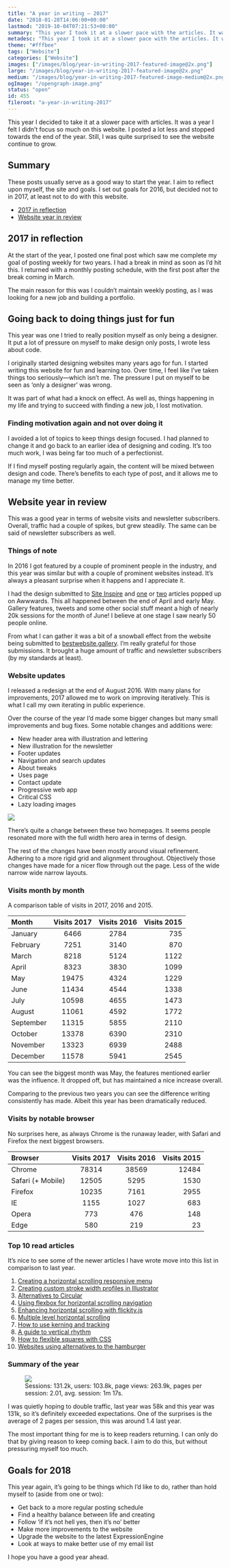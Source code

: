 ```yaml
---
title: "A year in writing — 2017"
date: "2018-01-28T14:06:00+00:00"
lastmod: "2019-10-04T07:21:53+00:00"
summary: "This year I took it at a slower pace with the articles. It was a year I felt I didn’t focus so much on this website, so I was quite surprised to see the website continue to grow."
metadesc: "This year I took it at a slower pace with the articles. It was a challenging year, as I aimed to focus on things outside of writing."
theme: "#fffbee"
tags: ["Website"]
categories: ["Website"]
images: ["/images/blog/year-in-writing-2017-featured-image@2x.png"]
large: "/images/blog/year-in-writing-2017-featured-image@2x.png"
medium: "/images/blog/year-in-writing-2017-featured-image-medium@2x.png"
ogImage: "/opengraph-image.png"
status: "open"
id: 455
fileroot: "a-year-in-writing-2017"
---
```


This year I decided to take it at a slower pace with articles. It was a year I felt I didn’t focus so much on this website. I posted a lot less and stopped towards the end of the year. Still, I was quite surprised to see the website continue to grow.

## Summary

These posts usually serve as a good way to start the year. I aim to reflect upon myself, the site and goals. I set out goals for 2016, but decided not to in 2017, at least not to do with this website.

- [2017 in reflection](#2017-in-reflection)
- [Website year in review](#website-year-in-review)

## 2017 in reflection

At the start of the year, I posted one final post which saw me complete my goal of posting weekly for two years. I had a break in mind as soon as I’d hit this. I returned with a monthly posting schedule, with the first post after the break coming in March.

The main reason for this was I couldn’t maintain weekly posting, as I was looking for a new job and building a portfolio.

## Going back to doing things just for fun

This year was one I tried to really position myself as only being a designer. It put a lot of pressure on myself to make design only posts, I wrote less about code.

I originally started designing websites many years ago for fun. I started writing this website for fun and learning too. Over time, I feel like I’ve taken things too seriously—which isn’t me. The pressure I put on myself to be seen as ‘only a designer’ was wrong.

It was part of what had a knock on effect. As well as, things happening in my life and trying to succeed with finding a new job, I lost motivation.

### Finding motivation again and not over doing it

I avoided a lot of topics to keep things design focused. I had planned to change it and go back to an earlier idea of designing and coding. It’s too much work, I was being far too much of a perfectionist.

If I find myself posting regularly again, the content will be mixed between design and code. There’s benefits to each type of post, and it allows me to manage my time better.

## Website year in review

This was a good year in terms of website visits and newsletter subscribers. Overall, traffic had a couple of spikes, but grew steadily. The same can be said of newsletter subscribers as well.

### Things of note

In 2016 I got featured by a couple of prominent people in the industry, and this year was similar but with a couple of prominent websites instead. It’s always a pleasant surprise when it happens and I appreciate it.

I had the design submitted to [Site Inspire](https://www.siteinspire.com/websites/7248-iamsteve) and [one](https://www.awwwards.com/inspiration/59229dd0e13823488515d459) or [two](https://www.awwwards.com/inspiration/59085f66e1382337ca672908) articles popped up on Awwwards. This all happened between the end of April and early May. Gallery features, tweets and some other social stuff meant a high of nearly 20k sessions for the month of June! I believe at one stage I saw nearly 50 people online.

From what I can gather it was a bit of a snowball effect from the website being submitted to [bestwebsite.gallery](https://bestwebsite.gallery/sites/sotd/2017/04/27/i-am-steve). I’m really grateful for those submissions. It brought a huge amount of traffic and newsletter subscribers (by my standards at least).

### Website updates

I released a redesign at the end of August 2016. With many plans for improvements, 2017 allowed me to work on improving iteratively. This is what I call my own iterating in public experience.

Over the course of the year I’d made some bigger changes but many small improvements and bug fixes. Some notable changes and additions were:

- New header area with illustration and lettering
- New illustration for the newsletter
- Footer updates
- Navigation and search updates
- About tweaks
- Uses page
- Contact update
- Progressive web app
- Critical CSS
- Lazy loading images

<div className="article-image">
  <Image src="/images/blog/homepage-change@2x.png" width={1024} height={480} />
</div>

There’s quite a change between these two homepages. It seems people resonated more with the full width hero area in terms of design.

The rest of the changes have been mostly around visual refinement. Adhering to a more rigid grid and alignment throughout. Objectively those changes have made for a nicer flow through out the page. Less of the wide narrow wide narrow layouts.

### Visits month by month

A comparison table of visits in 2017, 2016 and 2015.

| Month     | Visits 2017 | Visits 2016 | Visits 2015 |
| :-------- | :---------: | :---------: | ----------: |
| January   |    6466     |    2784     |         735 |
| February  |    7251     |    3140     |         870 |
| March     |    8218     |    5124     |        1122 |
| April     |    8323     |    3830     |        1099 |
| May       |    19475    |    4324     |        1229 |
| June      |    11434    |    4544     |        1338 |
| July      |    10598    |    4655     |        1473 |
| August    |    11061    |    4592     |        1772 |
| September |    11315    |    5855     |        2110 |
| October   |    13378    |    6390     |        2310 |
| November  |    13323    |    6939     |        2488 |
| December  |    11578    |    5941     |        2545 |

You can see the biggest month was May, the features mentioned earlier was the influence. It dropped off, but has maintained a nice increase overall.

Comparing to the previous two years you can see the difference writing consistently has made. Albeit this year has been dramatically reduced.

### Visits by notable browser

No surprises here, as always Chrome is the runaway leader, with Safari and Firefox the next biggest browsers.

| Browser           | Visits 2017 | Visits 2016 | Visits 2015 |
| :---------------- | :---------: | :---------: | ----------: |
| Chrome            |    78314    |    38569    |       12484 |
| Safari (+ Mobile) |    12505    |    5295     |        1530 |
| Firefox           |    10235    |    7161     |        2955 |
| IE                |    1155     |    1027     |         683 |
| Opera             |     773     |     476     |         148 |
| Edge              |     580     |     219     |          23 |

### Top 10 read articles

It’s nice to see some of the newer articles I have wrote move into this list in comparison to last year.

1. [Creating a horizontal scrolling responsive menu](/blog/horizontal-scrolling-responsive-menu)
2. [Creating custom stroke width profiles in Illustrator](/blog/creating-custom-stroke-width-profiles-in-illustrator)
3. [Alternatives to Circular](https://iamsteve.me/blog/entry/alternatives-to-circular)
4. [Using flexbox for horizontal scrolling navigation](/blog/using-flexbox-for-horizontal-scrolling-navigation)
5. [Enhancing horizontal scrolling with flickity.js](/blog/enhancing-horizontal-scrolling-with-flickity-js)
6. [Multiple level horizontal scrolling](https://iamsteve.me/blog/entry/multiple-level-horizontal-scrolling-navigation)
7. [How to use kerning and tracking](https://iamsteve.me/blog/entry/how-to-use-kerning-tracking)
8. [A guide to vertical rhythm](/blog/a-guide-to-vertical-rhythm)
9. [How to flexible squares with CSS](https://iamsteve.me/blog/entry/how-to-flexible-squares-with-css)
10. [Websites using alternatives to the hamburger](https://iamsteve.me/blog/entry/websites-using-alternatives-to-the-hamburger)

### Summary of the year

<figure>
<Image src="/images/blog/summary-2017@2x.png" width={738} height={492} />
<figcaption>Sessions: 131.2k, users: 103.8k, page views: 263.9k, pages per session: 2.01, avg. session: 1m 17s.</figcaption>
</figure>

I was quietly hoping to double traffic, last year was 58k and this year was 131k, so it’s definitely exceeded expectations. One of the surprises is the average of 2 pages per session, this was around 1.4 last year.

The most important thing for me is to keep readers returning. I can only do that by giving reason to keep coming back. I aim to do this, but without pressuring myself too much.

## Goals for 2018

This year again, it’s going to be things which I’d like to do, rather than hold myself to (aside from one or two):

- Get back to a more regular posting schedule
- Find a healthy balance between life and creating
- Follow ‘if it’s not hell yes, then it’s no’ better
- Make more improvements to the website
- Upgrade the website to the latest ExpressionEngine
- Look at ways to make better use of my email list

I hope you have a good year ahead.
